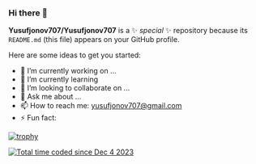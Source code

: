 ### Hi there 👋


**Yusufjonov707/Yusufjonov707** is a ✨ _special_ ✨ repository because its `README.md` (this file) appears on your GitHub profile.

Here are some ideas to get you started:

- 🔭 I’m currently working on ...
- 🌱 I’m currently learning 
- 👯 I’m looking to collaborate on ...
- 💬 Ask me about ...
- 📫 How to reach me: yusufjonov707@gmail.com
- ⚡ Fun fact: 

[![trophy](https://github-profile-trophy.vercel.app/?username=yusufjonov707&margin-w=15&theme=kimbie_dark)](https://github.com/ryo-ma/github-profile-trophy)

<a href="https://wakatime.com/@018c346b-770c-4f3c-b9bf-809af206e889"><img src="https://wakatime.com/badge/user/018c346b-770c-4f3c-b9bf-809af206e889.svg" alt="Total time coded since Dec 4 2023" /></a>
